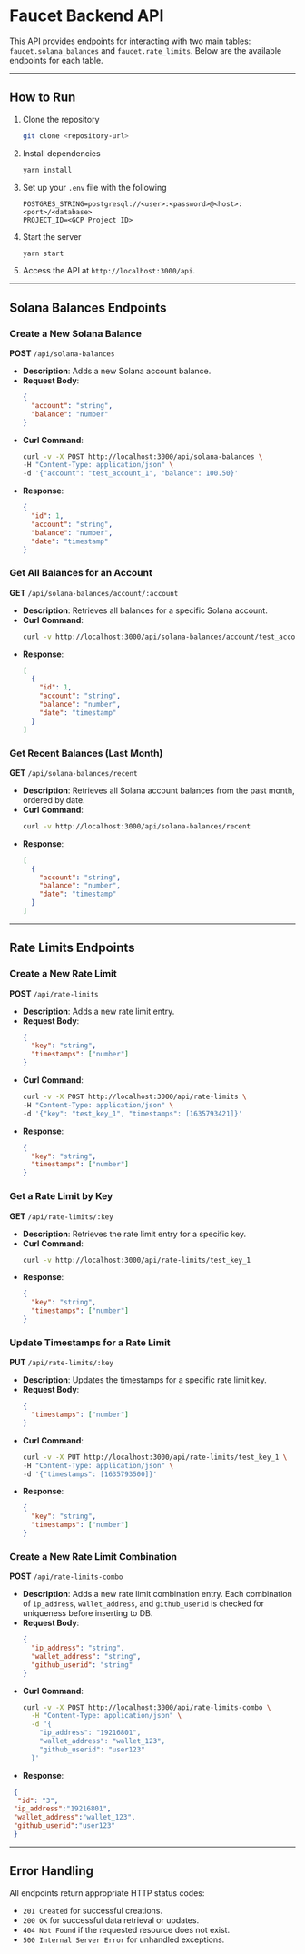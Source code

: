 # Faucet Backend API

This API provides endpoints for interacting with two main tables: `faucet.solana_balances` and `faucet.rate_limits`.
Below are the available endpoints for each table.

---

## How to Run

1. Clone the repository
   ```bash
   git clone <repository-url>
   ```

2. Install dependencies
   ```bash
   yarn install
   ```

3. Set up your `.env` file with the following
   ```env
   POSTGRES_STRING=postgresql://<user>:<password>@<host>:<port>/<database>
   PROJECT_ID=<GCP Project ID>
   ```

4. Start the server
   ```bash
   yarn start
   ```

5. Access the API at `http://localhost:3000/api`.

---

## Solana Balances Endpoints

### **Create a New Solana Balance**

**POST** `/api/solana-balances`

- **Description**: Adds a new Solana account balance.
- **Request Body**:
  ```json
  {
    "account": "string",
    "balance": "number"
  }
  ```
- **Curl Command**:
  ```bash
  curl -v -X POST http://localhost:3000/api/solana-balances \
  -H "Content-Type: application/json" \
  -d '{"account": "test_account_1", "balance": 100.50}'
  ```
- **Response**:
  ```json
  {
    "id": 1,
    "account": "string",
    "balance": "number",
    "date": "timestamp"
  }
  ```

### **Get All Balances for an Account**

**GET** `/api/solana-balances/account/:account`

- **Description**: Retrieves all balances for a specific Solana account.
- **Curl Command**:
  ```bash
  curl -v http://localhost:3000/api/solana-balances/account/test_account_1
  ```
- **Response**:
  ```json
  [
    {
      "id": 1,
      "account": "string",
      "balance": "number",
      "date": "timestamp"
    }
  ]
  ```

### **Get Recent Balances (Last Month)**

**GET** `/api/solana-balances/recent`

- **Description**: Retrieves all Solana account balances from the past month, ordered by date.
- **Curl Command**:
  ```bash
  curl -v http://localhost:3000/api/solana-balances/recent
  ```
- **Response**:
  ```json
  [
    {
      "account": "string",
      "balance": "number",
      "date": "timestamp"
    }
  ]
  ```

---

## Rate Limits Endpoints

### **Create a New Rate Limit**

**POST** `/api/rate-limits`

- **Description**: Adds a new rate limit entry.
- **Request Body**:
  ```json
  {
    "key": "string",
    "timestamps": ["number"]
  }
  ```
- **Curl Command**:
  ```bash
  curl -v -X POST http://localhost:3000/api/rate-limits \
  -H "Content-Type: application/json" \
  -d '{"key": "test_key_1", "timestamps": [1635793421]}'
  ```
- **Response**:
  ```json
  {
    "key": "string",
    "timestamps": ["number"]
  }
  ```

### **Get a Rate Limit by Key**

**GET** `/api/rate-limits/:key`

- **Description**: Retrieves the rate limit entry for a specific key.
- **Curl Command**:
  ```bash
  curl -v http://localhost:3000/api/rate-limits/test_key_1
  ```
- **Response**:
  ```json
  {
    "key": "string",
    "timestamps": ["number"]
  }
  ```

### **Update Timestamps for a Rate Limit**

**PUT** `/api/rate-limits/:key`

- **Description**: Updates the timestamps for a specific rate limit key.
- **Request Body**:
  ```json
  {
    "timestamps": ["number"]
  }
  ```
- **Curl Command**:
  ```bash
  curl -v -X PUT http://localhost:3000/api/rate-limits/test_key_1 \
  -H "Content-Type: application/json" \
  -d '{"timestamps": [1635793500]}'
  ```
- **Response**:
  ```json
  {
    "key": "string",
    "timestamps": ["number"]
  }
  ```

### **Create a New Rate Limit Combination**

**POST** `/api/rate-limits-combo`

- **Description**: Adds a new rate limit combination entry. Each combination of `ip_address`, `wallet_address`,
  and `github_userid` is checked for uniqueness before inserting to DB.
- **Request Body**:
  ```json
  {
    "ip_address": "string",
    "wallet_address": "string",
    "github_userid": "string"
  }
  ```
- **Curl Command**:
  ```bash
  curl -v -X POST http://localhost:3000/api/rate-limits-combo \
    -H "Content-Type: application/json" \
    -d '{
      "ip_address": "19216801",
      "wallet_address": "wallet_123",
      "github_userid": "user123"
    }'
  ```
- **Response**:
 ```json
  {
   "id": "3",
  "ip_address":"19216801",
  "wallet_address":"wallet_123",
  "github_userid":"user123"
  }
  ```

---

## Error Handling

All endpoints return appropriate HTTP status codes:
- `201 Created` for successful creations.
- `200 OK` for successful data retrieval or updates.
- `404 Not Found` if the requested resource does not exist.
- `500 Internal Server Error` for unhandled exceptions.
